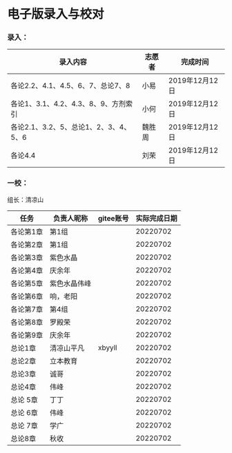 # 电子版录入与校对

### 录入：

| 录入内容                              | 志愿者 | 完成时间       |
| ------------------------------------- | ------ | -------------- |
| 各论2.2、4.1、4.5、6、7、总论7、8     | 小易   | 2019年12月12日 |
| 各论1、3.1、4.2、4.3、8、9、方剂索引  | 小何   | 2019年12月12日 |
| 各论2.1、3.2、5、总论1、2、3、4、5、6 | 魏胜周 | 2019年12月12日 |
| 各论4.4                               | 刘荣   | 2019年12月12日 |

### 一校：

组长：清凉山

| 任务      | 负责人昵称   | gitee账号 | 实际完成日期 |
| --------- | ------------ | --------- | ------------ |
| 各论第1章 | 第1组        |           | 20220702     |
| 各论第2章 | 第1组        |           | 20220702     |
| 各论第3章 | 紫色水晶     |           | 20220702     |
| 各论第4章 | 庆余年       |           | 20220702     |
| 各论第5章 | 紫色水晶伟峰 |           | 20220702     |
| 各论第6章 | 响，老阳     |           | 20220702     |
| 各论第7章 | 第4组        |           | 20220702     |
| 各论第8章 | 罗殿荣       |           | 20220702     |
| 各论第9章 | 庆余年       |           | 20220702     |
| 总论1章   | 清凉山平凡   | xbyyll    | 20220702     |
| 总论2章   | 立本教育     |           | 20220702     |
| 总论3章   | 诚哥         |           | 20220702     |
| 总论4章   | 伟峰         |           | 20220702     |
| 总论 5章  | 丁丁         |           | 20220702     |
| 总论 6章  | 伟峰         |           | 20220702     |
| 总论 7章  | 学广         |           | 20220702     |
| 总论8章   | 秋收         |           | 20220702     |